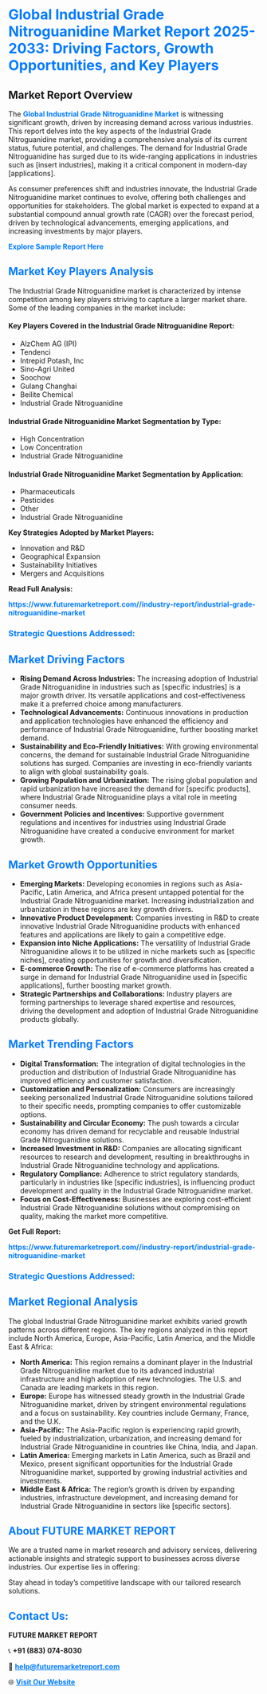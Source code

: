 <h1 style="color: #007BFF;">Global Industrial Grade Nitroguanidine Market Report 2025-2033: Driving Factors, Growth Opportunities, and Key Players</h1>

<section id="overview">
<h2>Market Report Overview</h2>
<p>The <a href="https://www.futuremarketreport.com//industry-report/industrial-grade-nitroguanidine-market" style="color: #007BFF; text-decoration: none;"><strong>Global Industrial Grade Nitroguanidine Market</strong></a> is witnessing significant growth, driven by increasing demand across various industries. This report delves into the key aspects of the Industrial Grade Nitroguanidine market, providing a comprehensive analysis of its current status, future potential, and challenges. The demand for Industrial Grade Nitroguanidine has surged due to its wide-ranging applications in industries such as [insert industries], making it a critical component in modern-day [applications].</p>
<p>As consumer preferences shift and industries innovate, the Industrial Grade Nitroguanidine market continues to evolve, offering both challenges and opportunities for stakeholders. The global market is expected to expand at a substantial compound annual growth rate (CAGR) over the forecast period, driven by technological advancements, emerging applications, and increasing investments by major players.</p>
</section>

<section id="overview">
<p><a href="https://www.futuremarketreport.com//request-sample/reportId=89338" style="color: #007BFF; text-decoration: none;"><strong>Explore Sample Report Here</strong></a></p>
</section>

<section id="key-players">
<h2 style="color: #007BFF;">Market Key Players Analysis</h2>
<p>The Industrial Grade Nitroguanidine market is characterized by intense competition among key players striving to capture a larger market share. Some of the leading companies in the market include:</p>
<h4>Key Players Covered in the Industrial Grade Nitroguanidine Report:</h4>
<ul><li>AlzChem AG (IPI)</li><li>Tendenci</li><li>Intrepid Potash, Inc</li><li>Sino-Agri United</li><li>Soochow</li><li>Gulang Changhai</li><li>Beilite Chemical</li><li>Industrial Grade Nitroguanidine</li></ul>
<h4>Industrial Grade Nitroguanidine Market Segmentation by Type:</h4>
<ul><li>High Concentration</li><li>Low Concentration</li><li>Industrial Grade Nitroguanidine</li></ul>

<h4>Industrial Grade Nitroguanidine Market Segmentation by Application:</h4>
<ul><li>Pharmaceuticals</li><li>Pesticides</li><li>Other</li><li>Industrial Grade Nitroguanidine</li></ul>
<p><strong>Key Strategies Adopted by Market Players:</strong></p>
<ul>
<li>Innovation and R&D</li>
<li>Geographical Expansion</li>
<li>Sustainability Initiatives</li>
<li>Mergers and Acquisitions</li>
</ul>
</section>

<section>
<p><strong>Read Full Analysis: </strong></p><a href="https://www.futuremarketreport.com//industry-report/industrial-grade-nitroguanidine-market" style="color: #007BFF; text-decoration: none;"><strong>https://www.futuremarketreport.com//industry-report/industrial-grade-nitroguanidine-market</strong></a>
<h3 style="color: #007BFF;">Strategic Questions Addressed:</h3>
</section>

<section id="driving-factors">
<h2 style="color: #007BFF;">Market Driving Factors</h2>
<ul>
<li><strong>Rising Demand Across Industries:</strong> The increasing adoption of Industrial Grade Nitroguanidine in industries such as [specific industries] is a major growth driver. Its versatile applications and cost-effectiveness make it a preferred choice among manufacturers.</li>
<li><strong>Technological Advancements:</strong> Continuous innovations in production and application technologies have enhanced the efficiency and performance of Industrial Grade Nitroguanidine, further boosting market demand.</li>
<li><strong>Sustainability and Eco-Friendly Initiatives:</strong> With growing environmental concerns, the demand for sustainable Industrial Grade Nitroguanidine solutions has surged. Companies are investing in eco-friendly variants to align with global sustainability goals.</li>
<li><strong>Growing Population and Urbanization:</strong> The rising global population and rapid urbanization have increased the demand for [specific products], where Industrial Grade Nitroguanidine plays a vital role in meeting consumer needs.</li>
<li><strong>Government Policies and Incentives:</strong> Supportive government regulations and incentives for industries using Industrial Grade Nitroguanidine have created a conducive environment for market growth.</li>
</ul>
</section>

<section id="growth-opportunities">
<h2 style="color: #007BFF;">Market Growth Opportunities</h2>
<ul>
<li><strong>Emerging Markets:</strong> Developing economies in regions such as Asia-Pacific, Latin America, and Africa present untapped potential for the Industrial Grade Nitroguanidine market. Increasing industrialization and urbanization in these regions are key growth drivers.</li>
<li><strong>Innovative Product Development:</strong> Companies investing in R&D to create innovative Industrial Grade Nitroguanidine products with enhanced features and applications are likely to gain a competitive edge.</li>
<li><strong>Expansion into Niche Applications:</strong> The versatility of Industrial Grade Nitroguanidine allows it to be utilized in niche markets such as [specific niches], creating opportunities for growth and diversification.</li>
<li><strong>E-commerce Growth:</strong> The rise of e-commerce platforms has created a surge in demand for Industrial Grade Nitroguanidine used in [specific applications], further boosting market growth.</li>
<li><strong>Strategic Partnerships and Collaborations:</strong> Industry players are forming partnerships to leverage shared expertise and resources, driving the development and adoption of Industrial Grade Nitroguanidine products globally.</li>
</ul>
</section>

<section id="trending-factors">
<h2 style="color: #007BFF;">Market Trending Factors</h2>
<ul>
<li><strong>Digital Transformation:</strong> The integration of digital technologies in the production and distribution of Industrial Grade Nitroguanidine has improved efficiency and customer satisfaction.</li>
<li><strong>Customization and Personalization:</strong> Consumers are increasingly seeking personalized Industrial Grade Nitroguanidine solutions tailored to their specific needs, prompting companies to offer customizable options.</li>
<li><strong>Sustainability and Circular Economy:</strong> The push towards a circular economy has driven demand for recyclable and reusable Industrial Grade Nitroguanidine solutions.</li>
<li><strong>Increased Investment in R&D:</strong> Companies are allocating significant resources to research and development, resulting in breakthroughs in Industrial Grade Nitroguanidine technology and applications.</li>
<li><strong>Regulatory Compliance:</strong> Adherence to strict regulatory standards, particularly in industries like [specific industries], is influencing product development and quality in the Industrial Grade Nitroguanidine market.</li>
<li><strong>Focus on Cost-Effectiveness:</strong> Businesses are exploring cost-efficient Industrial Grade Nitroguanidine solutions without compromising on quality, making the market more competitive.</li>
</ul>
</section>

<section>
<p><strong>Get Full Report: </strong></p><a href="https://www.futuremarketreport.com//industry-report/industrial-grade-nitroguanidine-market" style="color: #007BFF; text-decoration: none;"><strong>https://www.futuremarketreport.com//industry-report/industrial-grade-nitroguanidine-market</strong></a>
<h3 style="color: #007BFF;">Strategic Questions Addressed:</h3>
</section>


<section id="regional-analysis">
<h2 style="color: #007BFF;">Market Regional Analysis</h2>
<p>The global Industrial Grade Nitroguanidine market exhibits varied growth patterns across different regions. The key regions analyzed in this report include North America, Europe, Asia-Pacific, Latin America, and the Middle East & Africa:</p>
<ul>
<li><strong>North America:</strong> This region remains a dominant player in the Industrial Grade Nitroguanidine market due to its advanced industrial infrastructure and high adoption of new technologies. The U.S. and Canada are leading markets in this region.</li>
<li><strong>Europe:</strong> Europe has witnessed steady growth in the Industrial Grade Nitroguanidine market, driven by stringent environmental regulations and a focus on sustainability. Key countries include Germany, France, and the U.K.</li>
<li><strong>Asia-Pacific:</strong> The Asia-Pacific region is experiencing rapid growth, fueled by industrialization, urbanization, and increasing demand for Industrial Grade Nitroguanidine in countries like China, India, and Japan.</li>
<li><strong>Latin America:</strong> Emerging markets in Latin America, such as Brazil and Mexico, present significant opportunities for the Industrial Grade Nitroguanidine market, supported by growing industrial activities and investments.</li>
<li><strong>Middle East & Africa:</strong> The region’s growth is driven by expanding industries, infrastructure development, and increasing demand for Industrial Grade Nitroguanidine in sectors like [specific sectors].</li>
</ul>
</section>

<footer>
<h2 style="color: #007BFF;">About FUTURE MARKET REPORT</h2>
<p>We are a trusted name in market research and advisory services, delivering actionable insights and strategic support to businesses across diverse industries. Our expertise lies in offering:</p>

<p>Stay ahead in today’s competitive landscape with our tailored research solutions.</p>

<h2 style="color: #007BFF;">Contact Us:</h2>
<p><strong>FUTURE MARKET REPORT</strong></p>
<p>📞 <strong>+91 (883) 074-8030</strong></p>
<p>📧 <strong><a href="mailto:help@futuremarketreport.com" style="color: #007BFF;">help@futuremarketreport.com</a></strong></p>
<p>🌐 <strong><a href="https://www.futuremarketreport.com/" style="color: #007BFF;">Visit Our Website</a></strong></p>
</footer>
